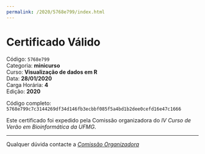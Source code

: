 ```yaml
---
permalink: /2020/5768e799/index.html
---
```


# Certificado Válido

Código: `5768e799`<br>
Categoria: **minicurso**<br>
Curso: **Visualização de dados em R**<br>
Data: **28/01/2020**<br>
Carga Horária: **4**<br>
Edição: **2020**<br>


Código completo: `5768e799c7c3144269df34d146fb3ecbbf085f5a4bd1b2dee0cefd16e47c1666`


Este certificado foi expedido pela Comissão organizadora do *IV Curso de Verão em Bioinformática da UFMG*.

----

Qualquer dúvida contacte a [_Comissão Organizadora_](<mailto:cursobioinfoufmg@gmail.com$subject=[Certificados]>)

